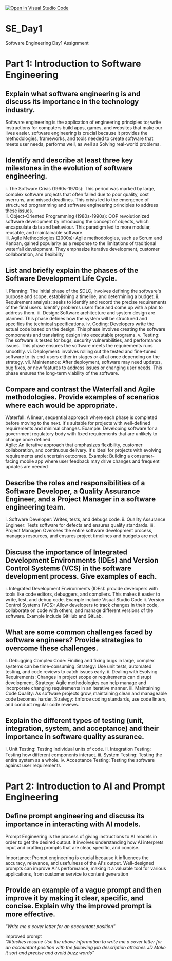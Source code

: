 [![Open in Visual Studio Code](https://classroom.github.com/assets/open-in-vscode-2e0aaae1b6195c2367325f4f02e2d04e9abb55f0b24a779b69b11b9e10269abc.svg)](https://classroom.github.com/online_ide?assignment_repo_id=17239097&assignment_repo_type=AssignmentRepo)
# SE_Day1
Software Engineering Day1 Assignment

# Part 1: Introduction to Software Engineering

## Explain what software engineering is and discuss its importance in the technology industry.

Software engineering is the application of engineering principles to; write instructions for computers build apps, games, and websites that make our lives easier.
software engineering is crucial because it provides the methodologies, frameworks, and tools needed to create software that meets user needs, performs well, as well as Solving real-world problems.

## Identify and describe at least three key milestones in the evolution of software engineering.
i.	The Software Crisis (1960s-1970s): This period was marked by large, complex software projects that often failed due to poor quality, cost overruns, and missed deadlines. This crisis led to the emergence of structured programming and software engineering principles to address these issues.  
ii.	Object-Oriented Programming (1980s-1990s): OOP revolutionized software development by introducing the concept of objects, which encapsulate data and behaviour. This paradigm led to more modular, reusable, and maintainable software.  
iii.	Agile Methodologies (2000s): Agile methodologies, such as Scrum and Kanban, gained popularity as a response to the limitations of traditional waterfall development. They emphasize iterative development, customer collaboration, and flexibility  


## List and briefly explain the phases of the Software Development Life Cycle.

i.	Planning: The initial phase of the SDLC, involves defining the software's purpose and scope, establishing a timeline, and determining a budget. 
ii.	Requirement analysis: seeks to identify and record the precise requirements of the final users. Identify problems users face and come up with a plan to address them. 
iii.	Design: Software architecture and system design are planned. This phase defines how the system will be structured and specifies the technical specifications. 
iv.	Coding: Developers write the actual code based on the design. This phase involves creating the software components and translating design into executable programs. 
v.	Testing: The software is tested for bugs, security vulnerabilities, and performance issues. This phase ensures the software meets the requirements runs smoothly. 
vi.	Deployment: involves rolling out the tested and fine-tuned software to its end-users either in stages or all at once depending on the strategy. 
vii.	Maintenance: After deployment, software may need updates, bug fixes, or new features to address issues or changing user needs. This phase ensures the long-term viability of the software.

## Compare and contrast the Waterfall and Agile methodologies. Provide examples of scenarios where each would be appropriate.

Waterfall: A linear, sequential approach where each phase is completed before moving to the next. It's suitable for projects with well-defined requirements and minimal changes.
Example: Developing software for a government regulatory body with fixed requirements that are unlikely to change once defined.  
Agile: An iterative approach that emphasizes flexibility, customer collaboration, and continuous delivery. It's ideal for projects with evolving requirements and uncertain outcomes.
Example: Building a consumer-facing mobile app where user feedback may drive changes and frequent updates are needed  

## Describe the roles and responsibilities of a Software Developer, a Quality Assurance Engineer, and a Project Manager in a software engineering team.

i.	Software Developer: Writes, tests, and debugs code.
ii.	Quality Assurance Engineer: Tests software for defects and ensures quality standards.
iii.	Project Manager: Oversees the entire software development process, manages resources, and ensures project timelines and budgets are met.

## Discuss the importance of Integrated Development Environments (IDEs) and Version Control Systems (VCS) in the software development process. Give examples of each.
i.	Integrated Development Environments (IDEs): provide developers with tools like code editors, debuggers, and compilers. This makes it easier to write, test, and debug code. Example include Visual Studio Code
ii.	Version Control Systems (VCS): Allow developers to track changes in their code, collaborate on code with others, and manage different versions of the software. Example include GitHub and GitLab.


## What are some common challenges faced by software engineers? Provide strategies to overcome these challenges.
i.	Debugging Complex Code: Finding and fixing bugs in large, complex systems can be time-consuming. Strategy: Use unit tests, automated testing, and code reviews to catch issues early.
ii.	Dealing with Evolving Requirements: Changes in project scope or requirements can disrupt development. Strategy: Agile methodologies can help manage and incorporate changing requirements in an iterative manner.
iii.	Maintaining Code Quality: As software projects grow, maintaining clean and manageable code becomes harder. Strategy: Enforce coding standards, use code linters, and conduct regular code reviews.


## Explain the different types of testing (unit, integration, system, and acceptance) and their importance in software quality assurance.
i.	Unit Testing: Testing individual units of code.
ii.	Integration Testing: Testing how different components interact.
iii.	System Testing: Testing the entire system as a whole.
iv.	Acceptance Testing: Testing the software against user requirements


# Part 2: Introduction to AI and Prompt Engineering


## Define prompt engineering and discuss its importance in interacting with AI models.
Prompt Engineering is the process of giving instructions to AI models in order to get the desired output. It involves understanding how AI interprets input and crafting prompts that are clear, specific, and concise.

Importance: Prompt engineering is crucial because it influences the accuracy, relevance, and usefulness of the AI's output. Well-designed prompts can improve AI's performance, making it a valuable tool for various applications, from customer service to content generation

## Provide an example of a vague prompt and then improve it by making it clear, specific, and concise. Explain why the improved prompt is more effective.
*“Write me a cover letter for an accountant position"*  

improved prompt  
*“*Attaches resume* Use the above information to write me a cover letter for an accountant position with the following job description *attaches JD* Make it sort and precise and avoid buzz words”*
